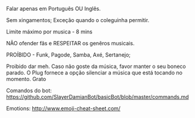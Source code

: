 Falar apenas em Português OU Inglês.

Sem xingamentos; Exceção quando o coleguinha permitir.

Limite máximo por musica - 8 mins

NÃO ofender fãs e RESPEITAR os genêros musicais.

PROÍBIDO - Funk, Pagode, Samba, Axé, Sertanejo;

Proibido dar meh. Caso não goste da música, favor manter o seu boneco parado. O Plug fornece a opção silenciar a música que está tocando no momento. Grato



Comandos do bot: https://github.com/SlayerDamianBot/basicBot/blob/master/commands.md

Emotions: http://www.emoji-cheat-sheet.com/
